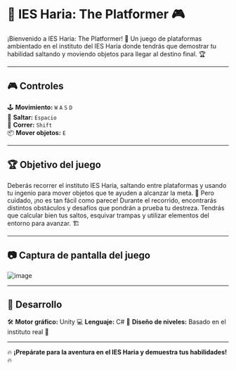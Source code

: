 # 🏫 IES Haria: The Platformer 🎮

¡Bienvenido a IES Haria: The Platformer! 🎉 Un juego de plataformas ambientado en el instituto del IES Haría donde tendrás que demostrar tu habilidad saltando y moviendo objetos para llegar al destino final. 🏆

---

## 🎮 Controles

🕹️ **Movimiento:** `W` `A` `S` `D`  
🦘 **Saltar:** `Espacio`  
🏃 **Correr:** `Shift`  
📦 **Mover objetos:** `E`  

---

## 🏆 Objetivo del juego

Deberás recorrer el instituto IES Haria, saltando entre plataformas y usando tu ingenio para mover objetos que te ayuden a alcanzar la meta. 🚀 Pero cuidado, ¡no es tan fácil como parece!
Durante el recorrido, encontrarás distintos obstáculos y desafíos que pondrán a prueba tu destreza. Tendrás que calcular bien tus saltos, esquivar trampas y utilizar elementos del entorno para avanzar. 🏗️

---

## 📷 Captura de pantalla del juego
![image](https://github.com/user-attachments/assets/de363522-cbb2-4591-b6ae-4ce5167ba2f8)


---

## 🔧 Desarrollo
🛠️ **Motor gráfico:** Unity
💻 **Lenguaje:** C#
🎨 **Diseño de niveles:** Basado en el instituto real 🏫

---

🔥 **¡Prepárate para la aventura en el IES Haria y demuestra tus habilidades!** 🔥
